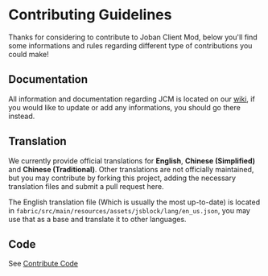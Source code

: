 # Contributing Guidelines
Thanks for considering to contribute to Joban Client Mod, below you'll find some informations and rules regarding different type of contributions you could make!

## Documentation
All information and documentation regarding JCM is located on our [wiki](https://www.joban.tk/wiki/JCM:Joban_Client_Mod), if you would like to update or add any informations, you should go there instead.

## Translation
We currently provide official translations for **English**, **Chinese (Simplified)** and **Chinese (Traditional)**. Other translations are not officially maintained, but you may contribute by forking this project, adding the necessary translation files and submit a pull request here.

The English translation file (Which is usually the most up-to-date) is located in `fabric/src/main/resources/assets/jsblock/lang/en_us.json`, you may use that as a base and translate it to other languages.

## Code
See [Contribute Code](./docs/Contribute_Code.md)